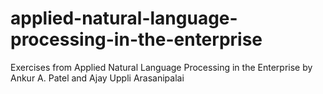 # applied-natural-language-processing-in-the-enterprise
Exercises from Applied Natural Language Processing in the Enterprise by Ankur A. Patel and Ajay Uppli Arasanipalai
